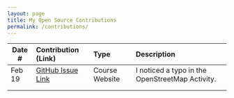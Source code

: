 ```yaml
---
layout: page
title: My Open Source Contributions
permalink: /contributions/
---
```


<!--
Type of the contribution should be "Wikipedia edit", "OpenStreet Map feature", "Documentation", "Course website", "Blog",
"Browser Add-on", etc.

The description should include a brief summary of what you did.

The link should bring us to a public page that shows your contribution. 

Replace the first row with your own contribution. 

-->





| Date #       | Contribution (Link)  | Type  | Description |
|---|:---|:---|:---|
| Feb 19   | [GitHub Issue Link](https://github.com/joannakl/ossd/issues/52)    | Course Website    |   I noticed a typo in the OpenStreetMap Activity.    |
|     |     |     |      |
|     |     |     |      |
